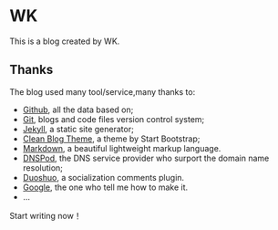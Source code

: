 # WK

This is a blog created by WK. 

## Thanks

The blog used many tool/service,many thanks to:

* [Github](https://github.com/), all the data based on;
* [Git](https://git-scm.com/), blogs and code files version control system;
* [Jekyll](http://jekyllrb.com/), a static site generator;
* [Clean Blog Theme](https://github.com/IronSummitMedia/startbootstrap-clean-blog-jekyll), a theme by Start Bootstrap;
* [Markdown](https://daringfireball.net/projects/markdown/), a beautiful lightweight markup language.
* [DNSPod](https://www.dnspod.cn/), the DNS service provider who surport the domain name resolution;
* [Duoshuo](http://duoshuo.com/), a socialization comments plugin.
* [Google](http://google.com), the one who tell me how to make it.
* …

Start writing now！
